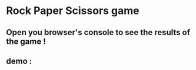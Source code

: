 # Rock Paper Scissors game
## Open you browser's console to see the results of the game !

## demo : 
